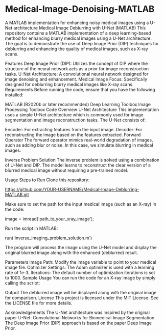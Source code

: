 # Medical-Image-Denoising-MATLAB
A MATLAB implementation for enhancing noisy medical images using a U-Net architecture
Medical Image Deblurring with U-Net (MATLAB)
This repository contains a MATLAB implementation of a deep learning-based method for enhancing blurry medical images using a U-Net architecture. The goal is to demonstrate the use of Deep Image Prior (DIP) techniques for deblurring and enhancing the quality of medical images, such as X-ray scans.

Features
Deep Image Prior (DIP): Utilizes the concept of DIP where the structure of the neural network acts as a prior for image reconstruction tasks.
U-Net Architecture: A convolutional neural network designed for image denoising and enhancement.
Medical Image Focus: Specifically designed for deblurring blurry medical images like X-ray scans.
Requirements
Before running the code, ensure that you have the following installed:

MATLAB (R2020b or later recommended)
Deep Learning Toolbox
Image Processing Toolbox
Code Overview
U-Net Architecture
This implementation uses a simple U-Net architecture which is commonly used for image segmentation and image reconstruction tasks. The U-Net consists of:

Encoder: For extracting features from the input image.
Decoder: For reconstructing the image based on the features extracted.
Forward Operator
The forward operator mimics real-world degradation of images, such as adding blur or noise. In this case, we simulate blurring in medical images.

Inverse Problem Solution
The inverse problem is solved using a combination of U-Net and DIP. The model learns to reconstruct the clear version of a blurred medical image without requiring a pre-trained model.

Usage
Steps to Run
Clone this repository:

https://github.com/YOUR-USERNAME/Medical-Image-Deblurring-MATLAB.git

Make sure to set the path for the input medical image (such as an X-ray) in the code:

image = imread('path_to_your_xray_image');

Run the script in MATLAB:

run('inverse_imaging_problem_solution.m')

The program will process the image using the U-Net model and display the original blurred image along with the enhanced (deblurred) result.

Parameters
Image Path: Modify the image variable to point to your medical image file.
Optimizer Settings: The Adam optimizer is used with a learning rate of 1e-3.
Iterations: The default number of optimization iterations is set to 1000.
Sample Usage
You can run the code for an X-ray image by simply calling the script:

Output
The deblurred image will be displayed along with the original image for comparison.
License
This project is licensed under the MIT License. See the LICENSE file for more details.

Acknowledgements
The U-Net architecture was inspired by the original paper U-Net: Convolutional Networks for Biomedical Image Segmentation.
The Deep Image Prior (DIP) approach is based on the paper Deep Image Prior.
